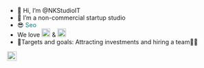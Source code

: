 - 👋 Hi, I’m @NKStudioIT
- 👀 I’m a non-commercial startup studio
- 😎 <a href="https://github.com/NicholasKuzya" style="color: teal; text-decoration: none;">Seo</a>
- We love <img width="20" height="20" src="https://upload.wikimedia.org/wikipedia/commons/thumb/9/99/Unofficial_JavaScript_logo_2.svg/800px-Unofficial_JavaScript_logo_2.svg.png"> & <img width="20" height="20" src="https://miro.medium.com/1*bc9pmTiyKR0WNPka2w3e0Q.png">
- 👨‍Targets and goals:
Attracting investments and hiring a team👨‍💻

<a href="https://twitter.com/NKStudio.IT">
  <img align="left" alt="Twitter" width="22px" src="https://cdn.jsdelivr.net/npm/simple-icons@v3/icons/twitter.svg" />
</a>
<!---
NKStudioIT/NKStudioIT is a ✨ special ✨ repository because its `README.md` (this file) appears on your GitHub profile.
You can click the Preview link to take a look at your changes.
--->
